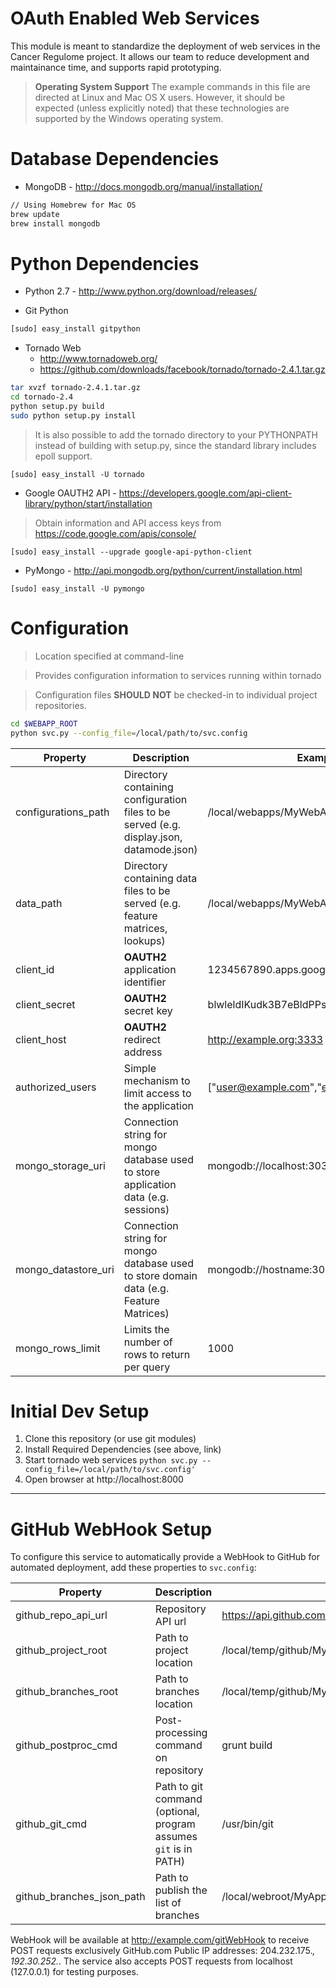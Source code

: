 OAuth Enabled Web Services
================

This module is meant to standardize the deployment of web services in the Cancer Regulome project.  It
allows our team to reduce development and maintainance time, and supports rapid prototyping.

> **Operating System Support**
> The example commands in this file are directed at Linux and Mac OS X users.  However, it should be expected (unless
> explicitly noted) that these technologies are supported by the Windows operating system.

# Database Dependencies #
* MongoDB - http://docs.mongodb.org/manual/installation/

```bash
// Using Homebrew for Mac OS
brew update
brew install mongodb
```

# Python Dependencies #
* Python 2.7 - http://www.python.org/download/releases/

* Git Python
```bash
[sudo] easy_install gitpython
```

* Tornado Web
  * http://www.tornadoweb.org/
  * https://github.com/downloads/facebook/tornado/tornado-2.4.1.tar.gz

```bash
tar xvzf tornado-2.4.1.tar.gz
cd tornado-2.4
python setup.py build
sudo python setup.py install
```

> It is also possible to add the tornado directory to your PYTHONPATH instead of building with setup.py,
> since the standard library includes epoll support.

```
[sudo] easy_install -U tornado
```

* Google OAUTH2 API - https://developers.google.com/api-client-library/python/start/installation

> Obtain information and API access keys from https://code.google.com/apis/console/

```
[sudo] easy_install --upgrade google-api-python-client
```

* PyMongo - http://api.mongodb.org/python/current/installation.html

```
[sudo] easy_install -U pymongo
```
# Configuration #
> Location specified at command-line

> Provides configuration information to services running within tornado

> Configuration files **SHOULD NOT** be checked-in to individual project repositories.

```bash
cd $WEBAPP_ROOT
python svc.py --config_file=/local/path/to/svc.config
```

| Property | Description | Example |
| --- | --- | --- |
| configurations_path | Directory containing configuration files to be served (e.g. display.json, datamode.json) | /local/webapps/MyWebApp/configurations |
| data_path | Directory containing data files to be served (e.g. feature matrices, lookups) | /local/webapps/MyWebApp/data |
| client_id | **OAUTH2** application identifier | 1234567890.apps.googleusercontent.com |
| client_secret | **OAUTH2** secret key | blwleldIKudk3B7eBldPPsSc15b8 |
| client_host | **OAUTH2** redirect address | http://example.org:3333 |
| authorized_users | Simple mechanism to limit access to the application | ["user@example.com","example@gmail.com"]
| mongo_storage_uri | Connection string for mongo database used to store application data (e.g. sessions) | mongodb://localhost:3030 |
| mongo_datastore_uri | Connection string for mongo database used to store domain data (e.g. Feature Matrices) | mongodb://hostname:3030 |
| mongo_rows_limit | Limits the number of rows to return per query | 1000 |

# Initial Dev Setup #
1. Clone this repository (or use git modules)
2. Install Required Dependencies (see above, link)
3. Start tornado web services ```python svc.py --config_file=/local/path/to/svc.config'```
4. Open browser at http://localhost:8000

----

# GitHub WebHook Setup #
To configure this service to automatically provide a WebHook to GitHub for automated deployment, add these properties to `svc.config`:

| Property | Description | Example |
| --- | --- | --- |
| github_repo_api_url | Repository API url | https://api.github.com/repos/cancerregulome/OAuthWebServices |
| github_project_root | Path to project location | /local/temp/github/MyApp/tip |
| github_branches_root | Path to branches location | /local/temp/github/MyApp/branches |
| github_postproc_cmd | Post-processing command on repository | grunt build |
| github_git_cmd | Path to git command (optional, program assumes `git` is in PATH) | /usr/bin/git |
| github_branches_json_path | Path to publish the list of branches | /local/webroot/MyApp/branches |

WebHook will be available at http://example.com/gitWebHook to receive POST requests exclusively GitHub.com Public IP addresses: 204.232.175.*, 192.30.252.*.
The service also accepts POST requests from localhost (127.0.0.1) for testing purposes.